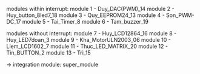 modules within interrupt:
module 1 - Duy_DAC(PWM)_14
module 2 - Huy_button_8led7_18
module 3 - Quy_EEPROM24_13
module 4 - Son_PWM-DC_17
module 5 - Tai_Timer_8
module 6 - Tam_buzzer_19

modules without interrupt:
module 7 - Huy_LCD12864_16
module 8 - Huy_LED7doan_3
module 9 - Kha_MotorULN2003_06
module 10 - Liem_LCD1602_7
module 11 - Thuc_LED_MATRIX_20
module 12 - Tin_BUTTON_2
module 13 - Tri_15


-> integration module: super_module

